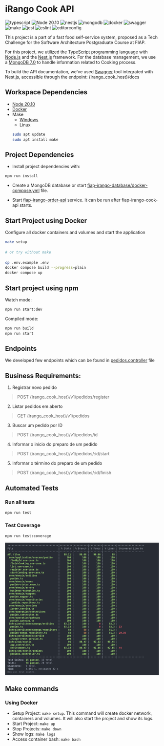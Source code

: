 # iRango Cook API
![typescript](https://shields.io/badge/TypeScript-3178C6?logo=TypeScript&logoColor=FFF&style=flat-square)
![Node 20.10](https://shields.io/badge/Node-20.10.0-339933?logo=Node.js&logoColor=FFF&style=flat-square)
![nestjs](https://shields.io/badge/NestJS-E0234E?logo=NestJS&logoColor=FFF&style=flat-square)
![mongodb](https://img.shields.io/badge/MongoDB-47A248?logo=mongodb&logoColor=FFF&style=flat-square)
![docker](https://shields.io/badge/Docker-2496ED?logo=Docker&logoColor=FFF&style=flat-square)
![swagger](https://shields.io/badge/Swagger-85EA2D?logo=Swagger&logoColor=FFF&style=flat-square)
![make](https://shields.io/badge/Make-00CC00?logo=Make&logoColor=FFF&style=flat-square)
![jest](https://shields.io/badge/Jest-C21325?logo=Jest&logoColor=FFF&style=flat-square)
![eslint](https://shields.io/badge/ESLint-4B32C3?logo=ESLint&logoColor=FFF&style=flat-square)
![editorconfig](https://shields.io/badge/EditorConfig-000000?logo=EditorConfig&logoColor=FFF&style=flat-square)

This project is a part of a fast food self-service system, proposed as a Tech Challenge for the Software Architecture Postgraduate Course at FIAP.

For this project, we utilized the [TypeScript](https://www.typescriptlang.org/) programming language with [Node.js](https://nodejs.org/) and the [Nest.js](https://nestjs.com/) framework. For the database management, we use a [MongoDB 7.0](https://www.mongodb.com/) to handle information related to Cooking process.

To build the API documentation, we've used [Swagger](https://swagger.io/) tool integrated with Nest.js, accessible through the endpoint: {irango_cook_host}/docs

## Workspace Dependencies
- [Node 20.10](https://nodejs.org/)
- [Docker](https://www.docker.com/get-started/)
- Make
  - [Windows](https://gnuwin32.sourceforge.net/packages/make.htm)
  - Linux
  ```bash
  sudo apt update
  sudo apt install make
  ```

## Project Dependencies
* Install project dependencies with:
```bash
npm run install
```

* Create a MongoDB database or start [fiap-irango-database/docker-compose.yml](https://github.com/FIAP-Tech-Challenge-53/fiap-irango-database/blob/main/docker-compose.yml) file.

* Start [fiap-irango-order-api](https://github.com/FIAP-Tech-Challenge-53/fiap-irango-order-api) service. It can be run after fiap-irango-cook-api starts.
 
## Start Project using Docker
Configure all docker containers and volumes and start the application
```bash
make setup

# or try without make

cp .env.example .env
docker compose build --progress=plain
docker compose up
```

## Start project using npm
Watch mode:
```bash
npm run start:dev
```

Compiled mode:
```bash
npm run build
npm run start
```

## Endpoints
We developed few endpoints which can be found in [pedidos.controller](./src/infra/web/nestjs/pedidos/pedidos.controller.ts) file

## Business Requirements:
1. Registrar novo pedido
> POST {irango_cook_host}/v1/pedidos/register
2. Listar pedidos em aberto
> GET {irango_cook_host}/v1/pedidos
3. Buscar um pedido por ID
> POST {irango_cook_host}/v1/pedidos/id
4. Informar o início do preparo de um pedido
> POST {irango_cook_host}/v1/pedidos/:id/start
5. Informar o término do preparo de um pedido
> POST {irango_cook_host}/v1/pedidos/:id/finish

## Automated Tests
### Run all tests
```bash
npm run test
```

### Test Coverage
```bash
npm run test:coverage
```

<img src="./docs/test_suite.png" alt="Test Suite Coverage" width="900" />


## Make commands
### Using Docker
- Setup Project: `make setup`. This command will create docker network, containers and volumes. It will also start the project and show its logs.
- Start Project: `make up`
- Stop Projects: `make down`
- Show logs: `make logs`
- Access container bash: `make bash`
